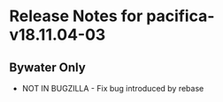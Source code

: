 
# Release Notes for pacifica-v18.11.04-03

## Bywater Only

- NOT IN BUGZILLA - Fix bug introduced by rebase


